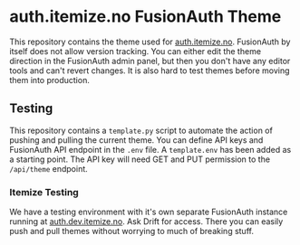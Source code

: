 # auth.itemize.no FusionAuth Theme
This repository contains the theme used for [auth.itemize.no](https://auth.itemize.no/). FusionAuth by itself does not allow version tracking. You can either edit the theme direction in the FusionAuth admin panel, but then you don't have any editor tools and can't revert changes. It is also hard to test themes before moving them into production.

## Testing
This repository contains a `template.py` script to automate the action of pushing and pulling the current theme. You can define API keys and FusionAuth API endpoint in  the `.env` file. A `template.env` has been added as a starting point. The API key will need GET and PUT permission to the `/api/theme` endpoint.

### Itemize Testing
We have a testing environment with it's own separate FusionAuth instance running at [auth.dev.itemize.no](https://auth.dev.itemize.no). Ask Drift for access. There you can easily push and pull themes without worrying to much of breaking stuff.